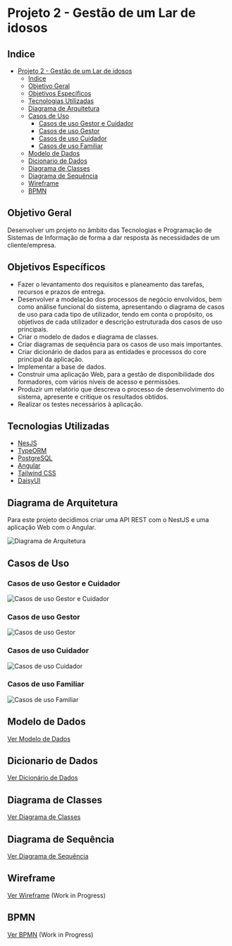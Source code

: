 # Projeto 2 - Gestão de um Lar de idosos

## Indice
- [Projeto 2 - Gestão de um Lar de idosos](#projeto-2---gestão-de-um-lar-de-idosos)
  - [Indice](#indice)
  - [Objetivo Geral](#objetivo-geral)
  - [Objetivos Específicos](#objetivos-específicos)
  - [Tecnologias Utilizadas](#tecnologias-utilizadas)
  - [Diagrama de Arquitetura](#diagrama-de-arquitetura)
  - [Casos de Uso](#casos-de-uso)
    - [Casos de uso Gestor e Cuidador](#casos-de-uso-gestor-e-cuidador)
    - [Casos de uso Gestor](#casos-de-uso-gestor)
    - [Casos de uso Cuidador](#casos-de-uso-cuidador)
    - [Casos de uso Familiar](#casos-de-uso-familiar)
  - [Modelo de Dados](#modelo-de-dados)
  - [Dicionario de Dados](#dicionario-de-dados)
  - [Diagrama de Classes](#diagrama-de-classes)
  - [Diagrama de Sequência](#diagrama-de-sequência)
  - [Wireframe](#wireframe)
  - [BPMN](#bpmn)

## Objetivo Geral
Desenvolver um projeto no âmbito das Tecnologias e Programação de Sistemas de Informação de forma a dar resposta às necessidades de um cliente/empresa.

## Objetivos Específicos

- Fazer o levantamento dos requisitos e planeamento das tarefas, recursos e prazos de entrega.
- Desenvolver a modelação dos processos de negócio envolvidos, bem como análise funcional do sistema, apresentando o diagrama de casos de uso para cada tipo de utilizador, tendo em conta o propósito, os objetivos de cada utilizador e descrição estruturada dos casos de uso principais.
- Criar o modelo de dados e diagrama de classes.
- Criar diagramas de sequência para os casos de uso mais importantes.
- Criar dicionário de dados para as entidades e processos do core principal da aplicação.
- Implementar a base de dados.
- Construir uma aplicação Web, para a gestão de disponibilidade dos formadores, com vários níveis de acesso e permissões.
- Produzir um relatório que descreva o processo de desenvolvimento do sistema, apresente e critique os resultados obtidos.
- Realizar os testes necessários à aplicação.


## Tecnologias Utilizadas

- [NesJS](https://nestjs.com/)
- [TypeORM](https://typeorm.io/#/)
- [PostgreSQL](https://www.postgresql.org/)
- [Angular](https://angular.io/)
- [Tailwind CSS](https://tailwindcss.com/)
- [DaisyUI](https://daisyui.com/)

## Diagrama de Arquitetura

Para este projeto decidimos criar uma API REST com o NestJS e uma aplicação Web com o Angular.

![Diagrama de Arquitetura](./imgs/DiagramaArquitetura.png)

## Casos de Uso

### Casos de uso Gestor e Cuidador

![Casos de uso Gestor e Cuidador](./imgs/CasosUso/UseCases-GestorCuidador.svg)

### Casos de uso Gestor

![Casos de uso Gestor](./imgs/CasosUso/UseCases-Gestor.svg)

### Casos de uso Cuidador

![Casos de uso Cuidador](./imgs/CasosUso/UseCases-Cuidador.svg)


### Casos de uso Familiar

![Casos de uso Familiar](./imgs/CasosUso/UseCases-Familiar.svg)

## Modelo de Dados

[Ver Modelo de Dados](./ModeloDados.md)

## Dicionario de Dados

[Ver Dicionário de Dados](./DicionarioDados.md)

## Diagrama de Classes

[Ver Diagrama de Classes](./DiagramaClasses.md)

## Diagrama de Sequência

[Ver Diagrama de Sequência](./DiagramasSequencia.md)

## Wireframe

[Ver Wireframe](https://www.figma.com/board/ctWPAZhsHD9vQiYeFklOpb/Wireframe2) (Work in Progress)

## BPMN

[Ver BPMN](./imgs/BPMN_10%20IMG.png) (Work in Progress)


